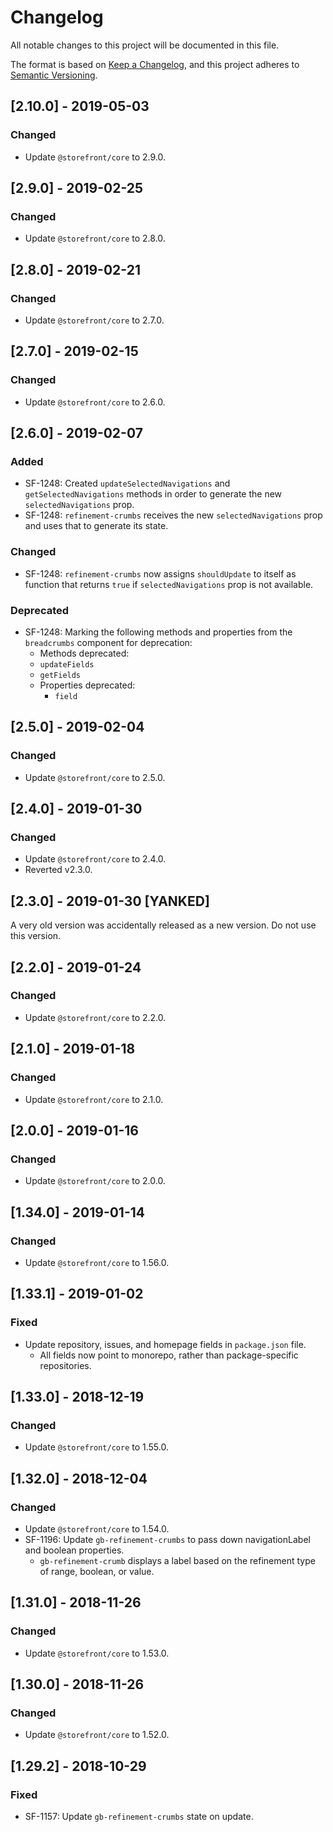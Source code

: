 # Changelog
All notable changes to this project will be documented in this file.

The format is based on [Keep a Changelog](https://keepachangelog.com/en/1.0.0/),
and this project adheres to [Semantic Versioning](https://semver.org/spec/v2.0.0.html).

## [2.10.0] - 2019-05-03
### Changed
- Update `@storefront/core` to 2.9.0.

## [2.9.0] - 2019-02-25
### Changed
- Update `@storefront/core` to 2.8.0.

## [2.8.0] - 2019-02-21
### Changed
- Update `@storefront/core` to 2.7.0.

## [2.7.0] - 2019-02-15
### Changed
- Update `@storefront/core` to 2.6.0.

## [2.6.0] - 2019-02-07
### Added
- SF-1248: Created `updateSelectedNavigations` and `getSelectedNavigations` methods in order to generate the new `selectedNavigations` prop.
- SF-1248: `refinement-crumbs` receives the new `selectedNavigations` prop and uses that to generate its state.

### Changed
- SF-1248: `refinement-crumbs` now assigns `shouldUpdate` to itself as function that returns `true` if `selectedNavigations` prop is not available.

### Deprecated
- SF-1248: Marking the following methods and properties from the `breadcrumbs` component for deprecation:
  -  Methods deprecated: 
    - `updateFields`
    - `getFields`
  - Properties deprecated: 
    - `field`

## [2.5.0] - 2019-02-04
### Changed
- Update `@storefront/core` to 2.5.0.

## [2.4.0] - 2019-01-30
### Changed
- Update `@storefront/core` to 2.4.0.
- Reverted v2.3.0.

## [2.3.0] - 2019-01-30 [YANKED]
A very old version was accidentally released as a new version. Do not use this version.

## [2.2.0] - 2019-01-24
### Changed
- Update `@storefront/core` to 2.2.0.

## [2.1.0] - 2019-01-18
### Changed
- Update `@storefront/core` to 2.1.0.

## [2.0.0] - 2019-01-16
### Changed
- Update `@storefront/core` to 2.0.0.

## [1.34.0] - 2019-01-14
### Changed
- Update `@storefront/core` to 1.56.0.

## [1.33.1] - 2019-01-02
### Fixed
- Update repository, issues, and homepage fields in `package.json` file.
  - All fields now point to monorepo, rather than package-specific repositories.

## [1.33.0] - 2018-12-19
### Changed
- Update `@storefront/core` to 1.55.0.

## [1.32.0] - 2018-12-04
### Changed 
- Update `@storefront/core` to 1.54.0.
- SF-1196: Update `gb-refinement-crumbs` to pass down navigationLabel and boolean properties.
  - `gb-refinement-crumb` displays a label based on the refinement type of range, boolean, or value.

## [1.31.0] - 2018-11-26
### Changed
- Update `@storefront/core` to 1.53.0.

## [1.30.0] - 2018-11-26
### Changed
- Update `@storefront/core` to 1.52.0.

## [1.29.2] - 2018-10-29
### Fixed
- SF-1157: Update `gb-refinement-crumbs` state on update.
